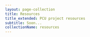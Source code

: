 ```yaml
---
layout: page-collection
title: Resources
title_extended: PCU project resources
subtitle: Soon...
collectionName: resources
---
```

